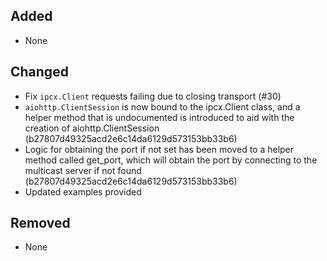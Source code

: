 ## Added

- None

## Changed

- Fix `ipcx.Client` requests failing due to closing transport (#30)
- `aiohttp.ClientSession` is now bound to the ipcx.Client class, and a helper method that is undocumented is introduced to aid with the creation of aiohttp.ClientSession (b27807d49325acd2e6c14da6129d573153bb33b6)
- Logic for obtaining the port if not set has been moved to a helper method called get_port, which will obtain the port by connecting to the multicast server if not found (b27807d49325acd2e6c14da6129d573153bb33b6)
- Updated examples provided

## Removed

- None